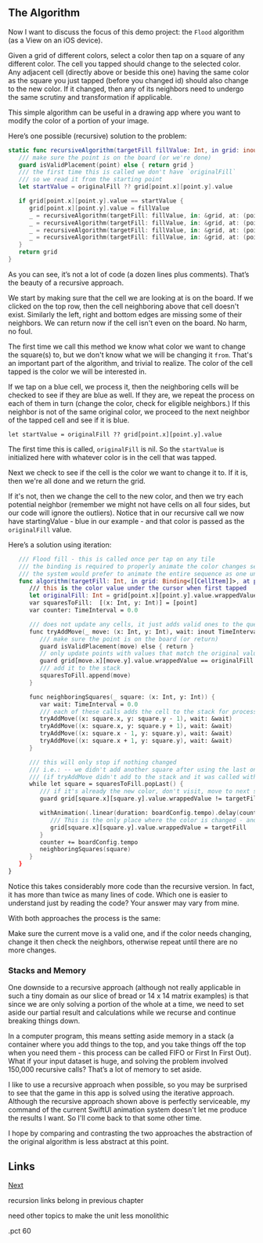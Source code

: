 ## The Algorithm

Now I want to discuss the focus of this demo project: the `Flood` algorithm (as a View on an iOS device).

Given a grid of different colors, select a color then tap on a square of any different color. The cell you tapped should change to the selected color. Any adjacent cell (directly above or beside this one) having the same color as the square you just tapped (before you changed id) should also change to the new color. If it changed, then any of its neighbors need to undergo the same scrutiny and transformation if applicable.

This simple algorithm can be useful in a drawing app where you want to modify the color of a portion of your image.

Here’s one possible (recursive) solution to the problem:

```swift
static func recursiveAlgorithm(targetFill fillValue: Int, in grid: inout [[CellItem]], at point: (x: Int, y: Int), originalFill: Int? = nil) -> [[CellItem]] {
   /// make sure the point is on the board (or we're done)
   guard isValidPlacement(point) else { return grid }
   /// the first time this is called we don't have `originalFill`
   /// so we read it from the starting point
   let startValue = originalFill ?? grid[point.x][point.y].value

   if grid[point.x][point.y].value == startValue {
      grid[point.x][point.y].value = fillValue
      _ = recursiveAlgorithm(targetFill: fillValue, in: &grid, at: (point.x, point.y - 1), originalFill: startValue)
      _ = recursiveAlgorithm(targetFill: fillValue, in: &grid, at: (point.x, point.y + 1), originalFill: startValue)
      _ = recursiveAlgorithm(targetFill: fillValue, in: &grid, at: (point.x - 1, point.y), originalFill: startValue)
      _ = recursiveAlgorithm(targetFill: fillValue, in: &grid, at: (point.x + 1, point.y), originalFill: startValue)
   }
   return grid
}
```
As you can see, it’s not a lot of code (a dozen lines plus comments). 
That’s the beauty of a recursive approach.

We start by making sure that the cell we are looking at is on the board. If we clicked on the top row, then the cell neighboring above that cell doesn't exist. Similarly the left, right and bottom edges are missing some of their neighbors. We can return now if the cell isn't even on the board. No harm, no foul.

The first time we call this method we know what color we want to change the square(s) to, but we don't know what we will be changing it `from`. That's an important part of the algorithm, and trivial to realize. The color of the cell tapped is the color we will be interested in. 

If we tap on a blue cell, we process it, then the neighboring cells will be checked to see if they are blue as well. If they are, we repeat the process on each of them in turn (change the color, check for eligible neighbors.) If this neighbor is not of the same original color, we proceed to the next neighbor of the tapped cell and see if it is blue.

```
let startValue = originalFill ?? grid[point.x][point.y].value
```

The first time this is called, `originalFill` is nil. So the `startValue` is initialized here with whatever color is in the cell that was tapped.

Next we check to see if the cell is the color we want to change it to. If it is, then we're all done and we return the grid.

If it's not, then we change the cell to the new color, and then we try each potential neighbor (remember we might not have cells on all four sides, but our code will ignore the outliers).
Notice that in our recursive call we now have startingValue - blue in our example - and that color is passed as the `originalFill` value.


Here’s a solution using iteration:

```swift
   /// Flood fill - this is called once per tap on any tile
   /// the binding is required to properly animate the color changes sequentially
   /// the system would prefer to animate the entire sequence as one unit
   func algorithm(targetFill: Int, in grid: Binding<[[CellItem]]>, at point: (x: Int, y: Int))  {
      /// this is the color value under the cursor when first tapped
      let originalFill: Int = grid[point.x][point.y].value.wrappedValue
      var squaresToFill:  [(x: Int, y: Int)] = [point]
      var counter: TimeInterval = 0.0

      /// does not update any cells, it just adds valid ones to the queue
      func tryAddMove(_ move: (x: Int, y: Int), wait: inout TimeInterval) {
         /// make sure the point is on the board (or return)
         guard isValidPlacement(move) else { return }
         // only update points with values that match the original value
         guard grid[move.x][move.y].value.wrappedValue == originalFill else { return }
         /// add it to the stack
         squaresToFill.append(move)
      }

      func neighboringSquares(_ square: (x: Int, y: Int)) {
         var wait: TimeInterval = 0.0
         /// each of these calls adds the cell to the stack for processing if its color matches the original swap in value
         tryAddMove((x: square.x, y: square.y - 1), wait: &wait)
         tryAddMove((x: square.x, y: square.y + 1), wait: &wait)
         tryAddMove((x: square.x - 1, y: square.y), wait: &wait)
         tryAddMove((x: square.x + 1, y: square.y), wait: &wait)
      }

      /// this will only stop if nothing changed
      /// i.e.: -- we didn't add another square after using the last one in the stack
      /// (if tryAddMove didn't add to the stack and it was called with only one item)
      while let square = squaresToFill.popLast() {
         /// if it's already the new color, don't visit, move to next square in stack
         guard grid[square.x][square.y].value.wrappedValue != targetFill else { continue }

         withAnimation(.linear(duration: boardConfig.tempo).delay(counter)) {
            /// This is the only place where the color is changed - and it's animated.
            grid[square.x][square.y].value.wrappedValue = targetFill
         }
         counter += boardConfig.tempo
         neighboringSquares(square)
      }
   }
}
```

Notice this takes considerably more code than the recursive version. In fact, it has more than twice as many lines of code.
Which one is easier to understand just by reading the code? Your answer may vary from mine.  

With both approaches the process is the same:

Make sure the current move is a valid one, and if the color needs changing, change it then check the neighbors, otherwise repeat until there are no more changes.

### Stacks and Memory

One downside to a recursive approach (although not really applicable in such a tiny domain as our slice of bread or 14 x 14 matrix examples) is that since we are only solving a portion of the whole at a time, we need to set aside our partial result and calculations while we recurse and continue breaking things down. 

In a computer program, this means setting aside memory in a stack (a container where you add things to the top, and you take things off the top when you need them - this process can be called FIFO or First In First Out). What if your input dataset is huge, and solving the problem involved 150,000 recursive calls?  That’s a lot of memory to set aside.

I like to use a recursive approach when possible, so you may be surprised to see that the game in this app is solved using the iterative approach. Although the recursive approach shown above is perfectly serviceable, my command of the current SwiftUI animation system doesn't let me produce the results I want. So I'll come back to that some other time.

I hope by comparing and contrasting the two approaches the abstraction of the original algorithm is less abstract at this point.

## Links

[Next](./03-ProtocolsAndProtocolConformance.md)

recursion links belong in previous chapter

need other topics to make the unit less monolithic

.pct 60


